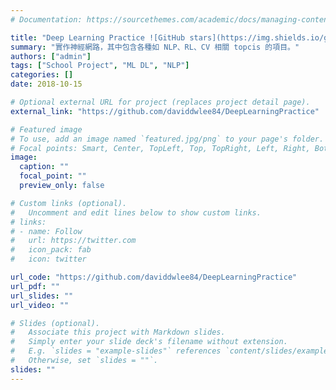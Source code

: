 ```yaml
---
# Documentation: https://sourcethemes.com/academic/docs/managing-content/

title: "Deep Learning Practice ![GitHub stars](https://img.shields.io/github/stars/daviddwlee84/DeepLearningPractice?style=social)"
summary: "實作神經網路，其中包含各種如 NLP、RL、CV 相關 topcis 的項目。"
authors: ["admin"]
tags: ["School Project", "ML DL", "NLP"]
categories: []
date: 2018-10-15

# Optional external URL for project (replaces project detail page).
external_link: "https://github.com/daviddwlee84/DeepLearningPractice"

# Featured image
# To use, add an image named `featured.jpg/png` to your page's folder.
# Focal points: Smart, Center, TopLeft, Top, TopRight, Left, Right, BottomLeft, Bottom, BottomRight.
image:
  caption: ""
  focal_point: ""
  preview_only: false

# Custom links (optional).
#   Uncomment and edit lines below to show custom links.
# links:
# - name: Follow
#   url: https://twitter.com
#   icon_pack: fab
#   icon: twitter

url_code: "https://github.com/daviddwlee84/DeepLearningPractice"
url_pdf: ""
url_slides: ""
url_video: ""

# Slides (optional).
#   Associate this project with Markdown slides.
#   Simply enter your slide deck's filename without extension.
#   E.g. `slides = "example-slides"` references `content/slides/example-slides.md`.
#   Otherwise, set `slides = ""`.
slides: ""
---
```

